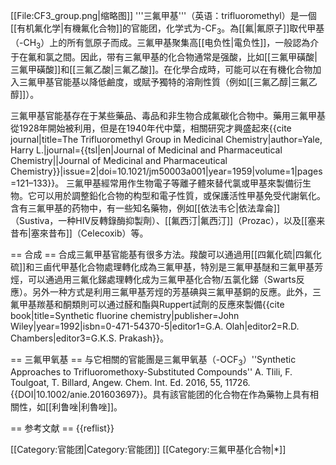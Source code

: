[[File:CF3_group.png|缩略图]]
'''三氟甲基'''（英语：trifluoromethyl）是一個[[有机氟化学|有機氟化合物]]的官能团，化学式为-CF<sub>3</sub>。為[[氟|氟原子]]取代甲基（-CH<sub>3</sub>）上的所有氫原子而成。三氟甲基聚集高[[电负性|電负性]]，一般認為介于在氟和氯之間。因此，带有三氟甲基的化合物通常是强酸，比如[[三氟甲磺酸|三氟甲磺酸]]和[[三氟乙酸|三氟乙酸]]。在化學合成時，可能可以在有機化合物加入三氟甲基官能基以降低鹼度，或賦予獨特的溶劑性質（例如[[三氟乙醇|三氟乙醇]]）。

三氟甲基官能基存在于某些藥品、毒品和非生物合成氟碳化合物中。藥用三氟甲基從1928年開始被利用，但是在1940年代中葉，相關研究才興盛起來<ref>{{cite journal|title=The Trifluoromethyl Group in Medicinal Chemistry|author=Yale, Harry L.|journal={{tsl|en|Journal of Medicinal and Pharmaceutical Chemistry||Journal of Medicinal and Pharmaceutical Chemistry}}|issue=2|doi=10.1021/jm50003a001|year=1959|volume=1|pages=121–133}}</ref>。 三氟甲基經常用作生物電子等離子體來替代氯或甲基來製備衍生物。它可以用於調整鉛化合物的构型和電子性質，或保護活性甲基免受代謝氧化。含有三氟甲基的药物中，有一些知名藥物，例如[[依法韦仑|依法韋侖]]（Sustiva，一种HIV反轉錄酶抑製劑）、[[氟西汀|氟西汀]]（Prozac），以及[[塞来昔布|塞來昔布]]（Celecoxib）等。

== 合成 ==
合成三氟甲基官能基有很多方法。羧酸可以通過用[[四氟化硫|四氟化硫]]和三鹵代甲基化合物處理轉化成為三氟甲基，特別是三氟甲基醚和三氟甲基芳烴，可以通過用三氟化銻處理轉化成为三氟甲基化合物/五氯化銻（Swarts反應）。另外一种方式是利用三氟甲基芳烴的芳基碘與三氟甲基銅的反應。此外，三氟甲基羰基和酮類則可以通过醛和酯與Ruppert試劑的反應來製備<ref>{{cite book|title=Synthetic fluorine chemistry|publisher=John Wiley|year=1992|isbn=0-471-54370-5|editor1=G.A. Olah|editor2=R.D. Chambers|editor3=G.K.S. Prakash}}</ref>。

== 三氟甲氧基 ==
与它相關的官能團是三氟甲氧基（-OCF<sub>3</sub>）<ref>''Synthetic Approaches to Trifluoromethoxy-Substituted Compounds'' A. Tlili, F. Toulgoat, T. Billard, Angew. Chem. Int. Ed. 2016, 55, 11726. {{DOI|10.1002/anie.201603697}}</ref>。具有該官能团的化合物在作為藥物上具有相關性，如[[利鲁唑|利魯唑]]。

== 参考文献 ==
{{reflist}}

[[Category:官能团|Category:官能团]]
[[Category:三氟甲基化合物|*]]